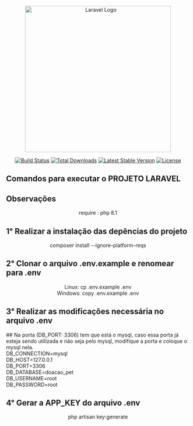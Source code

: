 <p align="center"><a href="https://laravel.com" target="_blank"><img src="https://raw.githubusercontent.com/laravel/art/master/logo-lockup/5%20SVG/2%20CMYK/1%20Full%20Color/laravel-logolockup-cmyk-red.svg" width="400" alt="Laravel Logo"></a></p>

<p align="center">
<a href="https://github.com/laravel/framework/actions"><img src="https://github.com/laravel/framework/workflows/tests/badge.svg" alt="Build Status"></a>
<a href="https://packagist.org/packages/laravel/framework"><img src="https://img.shields.io/packagist/dt/laravel/framework" alt="Total Downloads"></a>
<a href="https://packagist.org/packages/laravel/framework"><img src="https://img.shields.io/packagist/v/laravel/framework" alt="Latest Stable Version"></a>
<a href="https://packagist.org/packages/laravel/framework"><img src="https://img.shields.io/packagist/l/laravel/framework" alt="License"></a>
</p>

## Comandos para executar o PROJETO LARAVEL

## Observações
<p align="center">
    require : php 8.1
</p>

## 1° Realizar a instalação das depências do projeto
<p align="center">
    composer install --ignore-platform-reqs
</p>

## 2° Clonar o arquivo .env.example e renomear para .env
<p align="center">
   Linux: cp .env.example .env <br>
   Windows: copy .env.example .env
</p>

## 3° Realizar as modificações necessária no arquivo .env
<p>
    ## Na porta (DB_PORT: 3306) tem que está o mysql, caso essa porta já esteja sendo utilizada e não seja pelo mysql, modifique a porta e coloque o mysql nela.
    <br>
    DB_CONNECTION=mysql <br>
    DB_HOST=127.0.0.1 <br>
    DB_PORT=3306 <br>
    DB_DATABASE=doacao_pet <br>
    DB_USERNAME=root <br>
    DB_PASSWORD=root <br>
</p>

## 4° Gerar a APP_KEY do arquivo .env
<p align="center">
    php artisan key:generate
</p>
